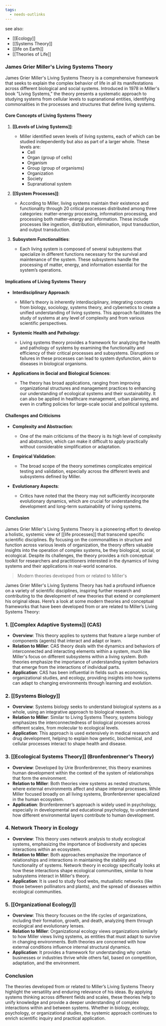 ```yaml
---
tags:
  - needs-outlinks
---
```

see also:
- [[Ecology]]
- [[Systems Theory]]
- [[life on Earth]]
- [[Theories of Life]]

### James Grier Miller's Living Systems Theory

James Grier Miller's Living Systems Theory is a comprehensive framework that seeks to explain the complex behavior of life in all its manifestations across different biological and social systems. Introduced in 1978 in Miller's book "Living Systems," the theory presents a systematic approach to studying systems from cellular levels to supranational entities, identifying commonalities in the processes and structures that define living systems.

#### Core Concepts of Living Systems Theory

1. **[[Levels of Living Systems]]**:
   - Miller identified seven levels of living systems, each of which can be studied independently but also as part of a larger whole. These levels are:
     - Cell
     - Organ (group of cells)
     - Organism
     - Group (group of organisms)
     - Organization
     - Society
     - Supranational system

2. **[[System Processes]]**:
   - According to Miller, living systems maintain their existence and functionality through 20 critical processes distributed among three categories: matter-energy processing, information processing, and processing both matter-energy and information. These include processes like ingestion, distribution, elimination, input transduction, and output transduction.

3. **Subsystem Functionalities**:
   - Each living system is composed of several subsystems that specialize in different functions necessary for the survival and maintenance of the system. These subsystems handle the processing of matter, energy, and information essential for the system’s operations.

#### Implications of Living Systems Theory

- **Interdisciplinary Approach**:
   - Miller’s theory is inherently interdisciplinary, integrating concepts from biology, sociology, systems theory, and cybernetics to create a unified understanding of living systems. This approach facilitates the study of systems at any level of complexity and from various scientific perspectives.

- **Systemic Health and Pathology**:
   - Living systems theory provides a framework for analyzing the health and pathology of systems by examining the functionality and efficiency of their critical processes and subsystems. Disruptions or failures in these processes can lead to system dysfunction, akin to diseases in biological organisms.

- **Applications in Social and Biological Sciences**:
   - The theory has broad applications, ranging from improving organizational structures and management practices to enhancing our understanding of ecological systems and their sustainability. It can also be applied in healthcare management, urban planning, and even in crafting policies for large-scale social and political systems.

#### Challenges and Criticisms

- **Complexity and Abstraction**:
   - One of the main criticisms of the theory is its high level of complexity and abstraction, which can make it difficult to apply practically without considerable simplification or adaptation.

- **Empirical Validation**:
   - The broad scope of the theory sometimes complicates empirical testing and validation, especially across the different levels and subsystems defined by Miller.

- **Evolutionary Aspects**:
   - Critics have noted that the theory may not sufficiently incorporate evolutionary dynamics, which are crucial for understanding the development and long-term sustainability of living systems.

#### Conclusion

James Grier Miller's Living Systems Theory is a pioneering effort to develop a holistic, systemic view of [[life processes]] that transcend specific scientific disciplines. By focusing on the commonalities in structure and function across various levels of organization, the theory offers valuable insights into the operation of complex systems, be they biological, social, or ecological. Despite its challenges, the theory provides a rich conceptual toolkit for researchers and practitioners interested in the dynamics of living systems and their applications in real-world scenarios.

>Modern theories developed from or related to Miller's

James Grier Miller's Living Systems Theory has had a profound influence on a variety of scientific disciplines, inspiring further research and contributing to the development of new theories that extend or complement his original ideas. Here’s a look at some modern theories and conceptual frameworks that have been developed from or are related to Miller’s Living Systems Theory:

### 1. **[[Complex Adaptive Systems]] (CAS)**
- **Overview**: This theory applies to systems that feature a large number of components (agents) that interact and adapt or learn.
- **Relation to Miller**: CAS theory deals with the dynamics and behaviors of interconnected and interacting elements within a system, much like Miller's focus on different subsystems within a living system. Both theories emphasize the importance of understanding system behaviors that emerge from the interactions of individual parts.
- **Application**: CAS has been influential in fields such as economics, organizational studies, and ecology, providing insights into how systems can adapt to changing environments through learning and evolution.

### 2. **[[Systems Biology]]**
- **Overview**: Systems biology seeks to understand biological systems as a whole, using an integrative approach to biological research.
- **Relation to Miller**: Similar to Living Systems Theory, systems biology emphasizes the interconnectedness of biological processes across different scales, from molecular to ecological levels.
- **Application**: This approach is used extensively in medical research and drug development, helping to explain how genetic, biochemical, and cellular processes interact to shape health and disease.

### 3. **[[Ecological Systems Theory]] (Bronfenbrenner's Theory)**
- **Overview**: Developed by Urie Bronfenbrenner, this theory examines human development within the context of the system of relationships that form the environment.
- **Relation to Miller**: Both theories view systems as nested structures, where external environments affect and shape internal processes. While Miller focused broadly on all living systems, Bronfenbrenner specialized in the human ecosystem.
- **Application**: Bronfenbrenner’s approach is widely used in psychology, especially in developmental and educational psychology, to understand how different environmental layers contribute to human development.

### 4. **Network Theory in Ecology**
- **Overview**: This theory uses network analysis to study ecological systems, emphasizing the importance of biodiversity and species interactions within an ecosystem.
- **Relation to Miller**: Both approaches emphasize the importance of relationships and interactions in maintaining the stability and functionality of systems. Network theory in ecology specifically looks at how these interactions shape ecological communities, similar to how subsystems interact in Miller's theory.
- **Application**: It is used to study food webs, mutualistic networks (like those between pollinators and plants), and the spread of diseases within ecological communities.

### 5. **[[Organizational Ecology]]**
- **Overview**: This theory focuses on the life cycles of organizations, including their formation, growth, and death, analyzing them through ecological and evolutionary lenses.
- **Relation to Miller**: Organizational ecology views organizations similarly to how Miller views living systems, as entities that must adapt to survive in changing environments. Both theories are concerned with how external conditions influence internal structural dynamics.
- **Application**: It provides a framework for understanding why certain businesses or industries thrive while others fail, based on competition, adaptation, and the environment.

### Conclusion

The theories developed from or related to Miller’s Living Systems Theory highlight the versatility and enduring relevance of his ideas. By applying systems thinking across different fields and scales, these theories help to unify knowledge and provide a deeper understanding of complex interactions within and between systems. Whether in biology, ecology, psychology, or organizational studies, the systemic approach continues to enrich scientific inquiry and practical application.